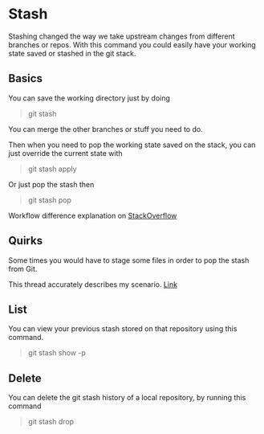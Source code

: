 # Stash

Stashing changed the way we take upstream changes from different branches or repos. With this command you could easily have your working state saved or stashed in the git stack.

## Basics

You can save the working directory just by doing

> git stash

You can merge the other branches or stuff you need to do.

Then when you need to pop the working state saved on the stack, you can just override the current state with

> git stash apply

Or just pop the stash then

> git stash pop

Workflow difference explanation on [StackOverflow](https://stackoverflow.com/questions/15286075/difference-between-git-stash-pop-and-git-stash-apply?noredirect=1&lq=1)

## Quirks

Some times you would have to stage some files in order to pop the stash from Git.

This thread accurately describes my scenario. [Link](https://stackoverflow.com/questions/19937580/cant-pop-git-stash-your-local-changes-to-the-following-files-would-be-overwri)

## List

You can view your previous stash stored on that repository using this command.

> git stash show -p

## Delete

You can delete the git stash history of a local repository, by running this command

> git stash drop
